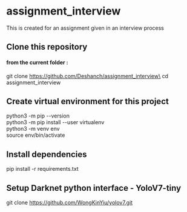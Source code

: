 # assignment_interview
This is created for an assignment given in an interview process


## Clone this repository 
#### from the current folder :
git clone https://github.com/Deshanch/assignment_interview\
cd assignment_interview

## Create virtual environment for this project
python3 -m pip --version \
python3 -m pip install --user virtualenv \
python3 -m venv env \
source env/bin/activate

## Install dependencies
pip install -r requirements.txt

## Setup Darknet python interface - YoloV7-tiny
git clone https://github.com/WongKinYiu/yolov7.git



